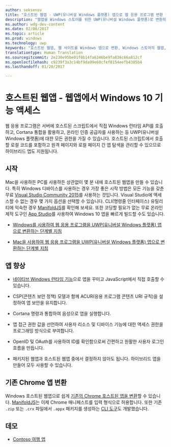 ```yaml
---
author: seksenov
title: "호스트된 웹앱 - UWP(유니버설 Windows 플랫폼) 앱으로 웹 응용 프로그램 변환 및 기본 Windows 10 기능 액세스"
description: "웹앱을 Windows 스토어를 위한 UWP(유니버설 Windows 플랫폼)로 변환하기 위한 리소스를 찾아보세요."
ms.author: wdg-dev-content
ms.date: 02/08/2017
ms.topic: article
ms.prod: windows
ms.technology: uwp
keywords: "호스트된 웹앱, 웹 사이트를 Windows 앱으로 변환, Windows 스토어의 웹앱, Windows용 Chrome 앱"
translationtype: Human Translation
ms.sourcegitcommit: 2e230e95be01f0b14fa6346be9fa836c66a812cf
ms.openlocfilehash: c9239f3a3c14bf9da99e60cfef8154eefb4305b4
ms.lasthandoff: 01/20/2017

---
```


# <a name="hosted-web-apps---access-windows-10-features-from-your-web-app"></a>호스트된 웹앱 - 웹앱에서 Windows 10 기능 액세스

웹 응용 프로그램은 서버에 호스트된 스크립트에서 직접 Windows 런타임 API를 호출하고, Cortana 통합을 활용하고, 온라인 인증 공급자를 사용하는 등 UWP(유니버설 Windows 플랫폼)에 대한 모든 권한을 가질 수 있습니다. 호스트된 스크립트에서 호출할 로컬 코드를 포함하고 원격 페이지와 로컬 페이지 간 앱 탐색을 관리할 수 있으므로 하이브리드 앱도 지원됩니다.

## <a name="get-started"></a>시작

Mac을 사용하든 PC를 사용하든 상관없이 몇 분 내에 호스트된 웹앱을 만들 수 있습니다. 특히 Windows 디바이스를 사용하는 경우 가장 좋은 시작 방법은 모든 기능을 갖춘 무료 [Visual Studio Community 2015](https://www.visualstudio.com/vs/community/)를 사용하는 것입니다. Visual Studio에 액세스할 수 없는 경우 몇 가지 옵션을 선택할 수 있습니다. CLI(명령줄 인터페이스) 유틸리티에 익숙한 경우 [ManifoldJS](http://manifoldjs.com/)를 확인해 보세요. 또한 코딩할 필요가 없는 무료 온라인 제작 도구인 [App Studio](http://appstudio.windows.com/)를 사용하여 Windows 10 앱을 빠르게 빌드할 수도 있습니다.

- [Windows를 사용하여 웹 응용 프로그램을 UWP(유니버설 Windows 플랫폼) 앱으로 변환하는 단계별 지침](hwa-create-windows.md)

- [Mac을 사용하여 웹 응용 프로그램을 UWP(유니버설 Windows 플랫폼) 앱으로 변환하는 단계별 지침](hwa-create-mac.md)

## <a name="enhance-your-app"></a>앱 향상

- [네이티브 Windows 런타임 기능](hwa-access-features.md)으로 앱을 꾸미고 JavaScript에서 직접 호출할 수 있습니다.

- CSP(콘텐츠 보안 정책) 모델과 함께 ACUR(응용 프로그램 콘텐츠 URI 규칙)을 설정하여 앱 보안을 유지합니다.

- Cortana 명령과 통합하여 음성으로 앱을 실행합니다.

- 앱 접근 권한 값을 선언하여 사용자 리소스 및 디바이스 기능에 대한 액세스 권한을 프로그래밍 방식으로 부여합니다.

- OpenID 및 OAuth를 사용하여 ID를 확인함으로써 간편하고 원활한 사용자 로그인 흐름을 만듭니다.

- 패키지된 웹앱과 호스트된 웹앱 중에서 결정하지 않아도 됩니다. 하이브리드 앱을 만들어 모두 사용할 수 있습니다.

## <a name="convert-your-existing-chrome-app"></a>기존 Chrome 앱 변환

Windows 호스트된 웹앱으로 쉽게 [기존의 Chrome 호스트된 앱을 변환](hwa-chrome-conversion.md)할 수 있습니다. [ManifoldJS](http://manifoldjs.com/)는 이제 Chrome 매니페스트를 입력 형식으로 허용합니다. 또한 기존 `.zip` 또는 `.crx` 파일에서 `.appx` 패키지를 생성하는 [CLI 도구](https://github.com/MicrosoftEdge/hwa-cli)도 개발했습니다.

## <a name="demos"></a>데모

- [Contoso 여행 앱](http://contosotravel.azurewebsites.net/)


